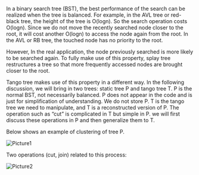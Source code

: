 In a binary search tree (BST), the best performance of the search can be realized when the tree is balanced. For example, in the AVL tree or red-black tree, the height of the tree is O(logn). So the search operation costs O(logn). Since we do not move the recently searched node closer to the root, it will cost another O(logn) to access the node again from the root. In the AVL or RB tree, the touched node has no priority to the root.

However, In the real application, the node previously searched is more likely to be searched again. To fully make use of this property, splay tree restructures a tree so that more frequently accessed nodes are brought closer to the root.

Tango tree makes use of this property in a different way.  In the following discussion, we will bring in two trees: static tree P and tango tree T. 
P is the normal BST, not necessarily balanced. P does not appear in the code and is just for simplification of understanding. We do not store P.
T is the tango tree we need to manipulate, and T is a reconstructed version of P. The operation such as “cut” is complicated in T but simple in P. we will first discuss these operations in P and then generalize them to T.

Below shows an example of clustering of tree P.

![Picture1](https://user-images.githubusercontent.com/31739574/97135377-13963180-171e-11eb-95cb-2d5417ea3f53.png)

Two operations (cut, join) related to this process:

![Picture2](https://user-images.githubusercontent.com/31739574/97135399-227ce400-171e-11eb-993d-695fda34ccf2.png)
